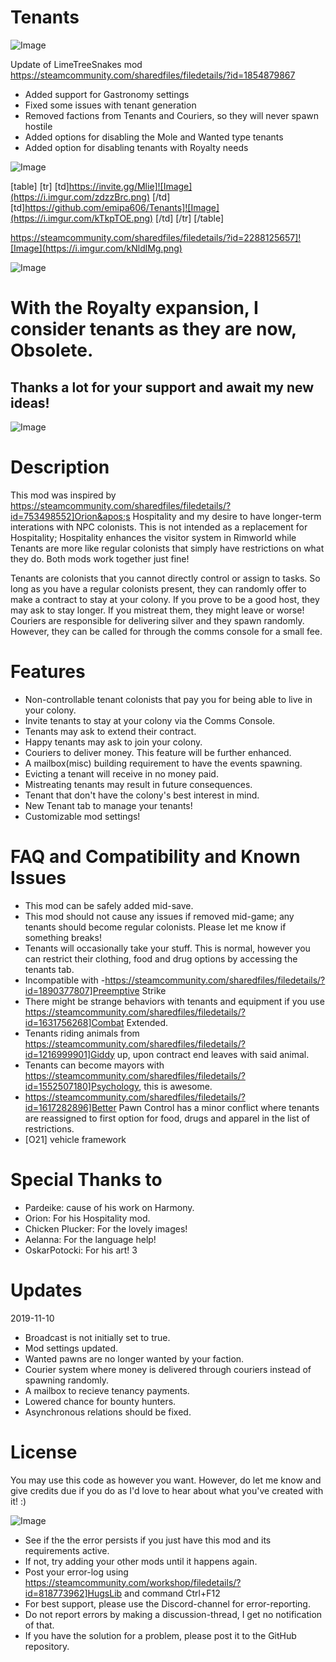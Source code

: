# Tenants

![Image](https://i.imgur.com/WAEzk68.png)

Update of LimeTreeSnakes mod
https://steamcommunity.com/sharedfiles/filedetails/?id=1854879867

- Added support for Gastronomy settings
- Fixed some issues with tenant generation
- Removed factions from Tenants and Couriers, so they will never spawn hostile
- Added options for disabling the Mole and Wanted type tenants
- Added option for disabling tenants with Royalty needs

![Image](https://i.imgur.com/7Gzt3Rg.png)


[table]
    [tr]
        [td]https://invite.gg/Mlie]![Image](https://i.imgur.com/zdzzBrc.png)
[/td]
        [td]https://github.com/emipa606/Tenants]![Image](https://i.imgur.com/kTkpTOE.png)
[/td]
    [/tr]
[/table]
	
https://steamcommunity.com/sharedfiles/filedetails/?id=2288125657]![Image](https://i.imgur.com/kNldlMg.png)


![Image](https://i.imgur.com/NOW7jU1.png)

# With the Royalty expansion, I consider tenants as they are now, Obsolete.

## Thanks a lot for your support and await my new ideas!


![Image](https://i.imgur.com/VrsndzR.gif)


# Description

This mod was inspired by https://steamcommunity.com/sharedfiles/filedetails/?id=753498552]Orion&apos;s Hospitality and my desire to have longer-term interations with NPC colonists. This is not intended as a replacement for Hospitality; Hospitality enhances the visitor system in Rimworld while Tenants are more like regular colonists that simply have restrictions on what they do. Both mods work together just fine!
 
Tenants are colonists that you cannot directly control or assign to tasks. So long as you have a regular colonists present, they can randomly offer to make a contract to stay at your colony. If you prove to be a good host, they may ask to stay longer. If you mistreat them, they might leave or worse!
Couriers are responsible for delivering silver and they spawn randomly. However, they can be called for through the comms console for a small fee.
 
# Features



- Non-controllable tenant colonists that pay you for being able to live in your colony.
- Invite tenants to stay at your colony via the Comms Console.
- Tenants may ask to extend their contract.
- Happy tenants may ask to join your colony.
- Couriers to deliver money. This feature will be further enhanced.
- A mailbox(misc) building requirement to have the events spawning.
- Evicting a tenant will receive in no money paid.
- Mistreating tenants may result in future consequences.
- Tenant that don&apos;t have the colony&apos;s best interest in mind.
- New Tenant tab to manage your tenants!
- Customizable mod settings!


 
# FAQ and Compatibility and Known Issues



- This mod can be safely added mid-save.
- This mod should not cause any issues if removed mid-game; any tenants should become regular colonists. Please let me know if something breaks!
- Tenants will occasionally take your stuff. This is normal, however you can restrict their clothing, food and drug options by accessing the tenants tab.
-  Incompatible with -https://steamcommunity.com/sharedfiles/filedetails/?id=1890377807]Preemptive Strike
- There might be strange behaviors with tenants and equipment if you use https://steamcommunity.com/sharedfiles/filedetails/?id=1631756268]Combat Extended.
- Tenants riding animals from https://steamcommunity.com/sharedfiles/filedetails/?id=1216999901]Giddy up, upon contract end leaves with said animal.
- Tenants can become mayors with https://steamcommunity.com/sharedfiles/filedetails/?id=1552507180]Psychology, this is awesome. 
- https://steamcommunity.com/sharedfiles/filedetails/?id=1617282896]Better Pawn Control has a minor conflict where tenants are reassigned to first option for food, drugs and apparel in the list of restrictions.
- [O21] vehicle framework 



  
# Special Thanks to



- Pardeike: cause of his work on Harmony.
- Orion: For his Hospitality mod.
- Chicken Plucker: For the lovely images!
- Aelanna: For the language help!
- OskarPotocki: For his art! 3


 
# Updates

2019-11-10
- Broadcast is not initially set to true.
- Mod settings updated.
- Wanted pawns are no longer wanted by your faction.
- Courier system where money is delivered through couriers instead of spawning randomly.
- A mailbox to recieve tenancy payments.
- Lowered chance for bounty hunters.
- Asynchronous relations should be fixed.

 
# License

You may use this code as however you want. However, do let me know and give credits due if you do as I&apos;d love to hear about what you&apos;ve created with it! :)

![Image](https://i.imgur.com/Rs6T6cr.png)



-  See if the the error persists if you just have this mod and its requirements active.
-  If not, try adding your other mods until it happens again.
-  Post your error-log using https://steamcommunity.com/workshop/filedetails/?id=818773962]HugsLib and command Ctrl+F12
-  For best support, please use the Discord-channel for error-reporting.
-  Do not report errors by making a discussion-thread, I get no notification of that.
-  If you have the solution for a problem, please post it to the GitHub repository.





